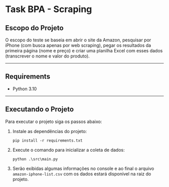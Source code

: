 # Task BPA - Scraping

## Escopo do Projeto
O escopo do teste se baseia em abrir o site da Amazon, pesquisar por  iPhone (com busca apenas por web scraping), pegar os resultados da primeira página (nome e preço) e criar uma planilha Excel com esses dados (transcrever o nome e valor do produto).

---

## Requirements
- Python 3.10

---

## Executando o Projeto
Para executar o projeto siga os passos abaixo:

1. Instale as dependências do projeto:

    ```pip install -r requirements.txt```

2. Execute o comando para inicializar a coleta de dados:

    ```python .\src\main.py```

3. Serão exibidas algumas informações no console e ao final o arquivo `amazon-iphone-list.csv` com os dados estará disponível na raiz do projeto.